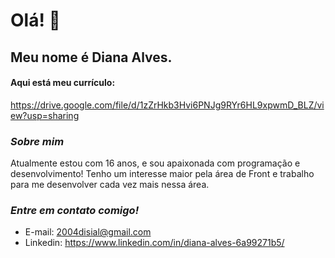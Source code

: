 # **Olá! 👋**


## Meu nome é Diana Alves.
#### Aqui está meu currículo:
<https://drive.google.com/file/d/1zZrHkb3Hvi6PNJg9RYr6HL9xpwmD_BLZ/view?usp=sharing>

### _Sobre mim_ 
Atualmente estou com 16 anos, e sou apaixonada com programação e desenvolvimento! Tenho um interesse maior pela área de Front e trabalho para me desenvolver cada vez mais nessa área.

### _Entre em contato comigo!_
* E-mail: 2004disial@gmail.com
* Linkedin: <https://www.linkedin.com/in/diana-alves-6a99271b5/>
